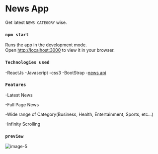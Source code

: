  # News App

Get latest `NEWS CATEGORY` wise.

### `npm start`

Runs the app in the development mode.\
Open [http://localhost:3000](http://localhost:3000) to view it in your browser.

### `Technologies used`

-ReactJs
-Javascript
-css3
-BootStrap
-[news api](https://newsapi.org)

### `Features `

-Latest News

-Full Page News

-Wide range of Category(Business, Health, Entertainment, Sports, etc...)

-Infinity Scrolling


### `preview `

![image-5](https://user-images.githubusercontent.com/100401047/209621201-b8793720-e85d-42e5-9d00-70e2dc0058f2.png)
